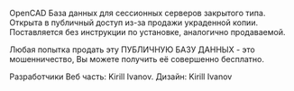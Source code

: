 OpenCAD
База данных для сессионных серверов закрытого типа. Открыта в публичный доступ из-за продажи украденной копии. Поставляется без инструкции по установке, аналогично продаваемой.

Любая попытка продать эту ПУБЛИЧНУЮ БАЗУ ДАННЫХ - это мошенничество, Вы можете получить её совершенно бесплатно.

Разработчики
Веб часть: Kirill Ivanov. Дизайн: Kirill Ivanov
